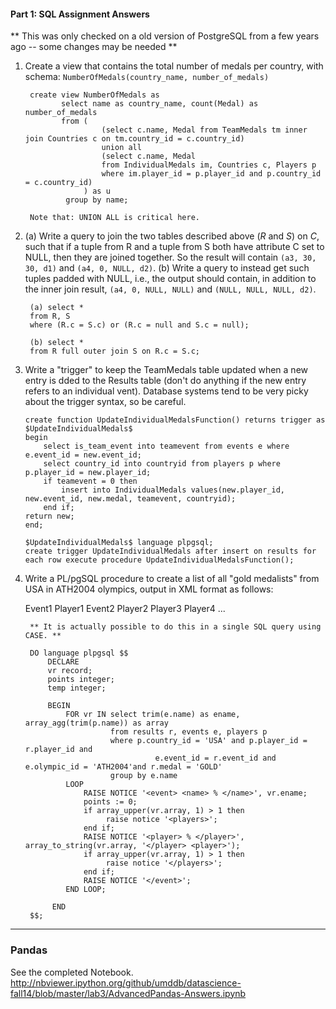 #### Part 1: SQL Assignment Answers

** This was only checked on a old version of PostgreSQL from a few years ago -- some changes may be needed **

1. Create a view that contains the total number of medals per country, with schema: `NumberOfMedals(country_name, number_of_medals)` 

        create view NumberOfMedals as 
               select name as country_name, count(Medal) as number_of_medals
               from (
                        (select c.name, Medal from TeamMedals tm inner join Countries c on tm.country_id = c.country_id)
                        union all
                        (select c.name, Medal
                        from IndividualMedals im, Countries c, Players p
                        where im.player_id = p.player_id and p.country_id = c.country_id) 
                    ) as u
                group by name;

        Note that: UNION ALL is critical here.



1. (a) Write a query to join the two tables described above (*R* and *S*) on *C*, such that if a tuple from R and a tuple from S both have
 attribute C set to NULL, then they are joined together. So the result will contain `(a3, 30, 30, d1)` and `(a4, 0, NULL, d2)`.
 (b) Write a query to instead get such tuples padded with NULL, i.e., the output should contain, in addition to the inner join result, `(a4, 0, NULL, NULL)` and `(NULL, NULL, NULL, d2)`.

        (a) select *
        from R, S
        where (R.c = S.c) or (R.c = null and S.c = null);

        (b) select * 
        from R full outer join S on R.c = S.c;

1.  Write a "trigger" to keep the TeamMedals table updated when a new entry is dded to the Results table (don't do anything if the new entry refers to an individual vent). Database systems tend to be very picky about the trigger syntax, so be careful.

        create function UpdateIndividualMedalsFunction() returns trigger as $UpdateIndividualMedals$
        begin
            select is_team_event into teamevent from events e where e.event_id = new.event_id;
            select country_id into countryid from players p where p.player_id = new.player_id;
            if teamevent = 0 then
                insert into IndividualMedals values(new.player_id, new.event_id, new.medal, teamevent, countryid);
            end if;
        return new;
        end;

        $UpdateIndividualMedals$ language plpgsql;
        create trigger UpdateIndividualMedals after insert on results for each row execute procedure UpdateIndividualMedalsFunction();

1. Write a PL/pgSQL procedure to create a list of all "gold medalists" from USA in ATH2004 olympics, output in XML format as follows:

      <medal>
          <event>Event1</event>      
          <player>Player1</player>  
      </medal>
      <medal>
          <event>Event2</event>      
          <players>
              <player>Player2</player>
              <player>Player3</player>
              <player>Player4</player>
          </players>
      </medal>
      ...


        ** It is actually possible to do this in a single SQL query using CASE. **

        DO language plpgsql $$
            DECLARE
            vr record;
            points integer;
            temp integer;

            BEGIN
                FOR vr IN select trim(e.name) as ename, array_agg(trim(p.name)) as array 
                          from results r, events e, players p 
                          where p.country_id = 'USA' and p.player_id = r.player_id and 
                                    e.event_id = r.event_id and e.olympic_id = 'ATH2004'and r.medal = 'GOLD' 
                          group by e.name 
                LOOP
                    RAISE NOTICE '<event> <name> % </name>', vr.ename;
                    points := 0;
                    if array_upper(vr.array, 1) > 1 then
                         raise notice '<players>';
                    end if;
                    RAISE NOTICE '<player> % </player>', array_to_string(vr.array, '</player> <player>');
                    if array_upper(vr.array, 1) > 1 then
                         raise notice '</players>';
                    end if;
                    RAISE NOTICE '</event>';
                END LOOP;

             END
        $$;



---

### Pandas

See the completed Notebook.
http://nbviewer.ipython.org/github/umddb/datascience-fall14/blob/master/lab3/AdvancedPandas-Answers.ipynb
